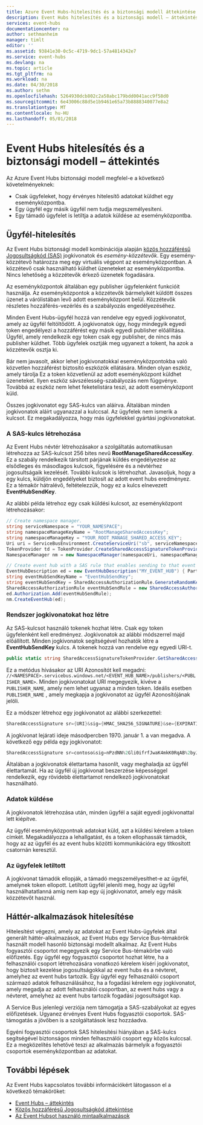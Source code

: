 ```yaml
---
title: Azure Event Hubs-hitelesítés és a biztonsági modell áttekintése |} Microsoft Docs
description: Event Hubs hitelesítés és a biztonsági modell – áttekintés.
services: event-hubs
documentationcenter: na
author: sethmanheim
manager: timlt
editor: ''
ms.assetid: 93841e30-0c5c-4719-9dc1-57a4814342e7
ms.service: event-hubs
ms.devlang: na
ms.topic: article
ms.tgt_pltfrm: na
ms.workload: na
ms.date: 04/30/2018
ms.author: sethm
ms.openlocfilehash: 5264930dcb802c2a58abc179bdd0041acc9f58d0
ms.sourcegitcommit: 6e43006c88d5e1b9461e65a73b8888340077e8a2
ms.translationtype: MT
ms.contentlocale: hu-HU
ms.lasthandoff: 05/01/2018
---
```

# <a name="event-hubs-authentication-and-security-model-overview"></a>Event Hubs hitelesítés és a biztonsági modell – áttekintés

Az Azure Event Hubs biztonsági modell megfelel-e a következő követelményeknek:

* Csak ügyfeleket, hogy érvényes hitelesítő adatokat küldhet egy eseményközpontba.
* Egy ügyfél egy másik ügyfél nem tudja megszemélyesíteni.
* Egy támadó ügyfelet is letiltja a adatok küldése az eseményközpontba.

## <a name="client-authentication"></a>Ügyfél-hitelesítés

Az Event Hubs biztonsági modell kombinációja alapján [közös hozzáférésű Jogosultságkód (SAS)](../service-bus-messaging/service-bus-sas.md) jogkivonatok és *esemény-közzétevők*. Egy esemény-közzétevő határozza meg egy virtuális végpont az eseményközpontban. A közzétevő csak használható küldhet üzeneteket az eseményközpontba. Nincs lehetőség a közzétevők érkező üzenetek fogadására.

Az eseményközpontok általában egy publisher ügyfelenként funkcióit használja. Az eseményközpontok a közzétevők bármelyikét küldött összes üzenet a várólistában levő adott eseményközpont belül. Közzétevők részletes hozzáférés-vezérlés és a szabályozás engedélyezéséhez.

Minden Event Hubs-ügyfél hozzá van rendelve egy egyedi jogkivonatot, amely az ügyfél feltöltődött. A jogkivonatok úgy, hogy mindegyik egyedi token engedélyezi a hozzáférést egy másik egyedi publisher előállítása. Ügyfél, amely rendelkezik egy token csak egy publisher, de nincs más publisher küldhet. Több ügyfelek osztják meg ugyanezt a tokent, ha azok a közzétevők osztja ki.

Bár nem javasolt, akkor lehet jogkivonatokkal eseményközpontokba való közvetlen hozzáférést biztosító eszközök ellátására. Minden olyan eszköz, amely tárolja Ez a token közvetlenül az adott eseményközpont küldhet üzeneteket. Ilyen eszköz sávszélesség-szabályozás nem függvénye. Továbbá az eszköz nem lehet feketelistára teszi, az adott eseményközpont küld.

Összes jogkivonatot egy SAS-kulcs van aláírva. Általában minden jogkivonatok aláírt ugyanazzal a kulccsal. Az ügyfelek nem ismerik a kulcsot. Ez megakadályozza, hogy más ügyfelekkel gyártási jogkivonatokat.

### <a name="create-the-sas-key"></a>A SAS-kulcs létrehozása

Az Event Hubs névtér létrehozásakor a szolgáltatás automatikusan létrehozza az SAS-kulcsot 256 bites nevű **RootManageSharedAccessKey**. Ez a szabály rendelkezik társított párjának küldés engedélyezése az elsődleges és másodlagos kulcsok, figyelésére és a névtérhez jogosultságaik kezelését. További kulcsok is létrehozhat. Javasoljuk, hogy a egy kulcs, küldjön engedélyeket biztosít az adott event hubs eredményez. Ez a témakör hátralévő, feltételezzük, hogy ez a kulcs elnevezett **EventHubSendKey**.

Az alábbi példa létrehoz egy csak küldési kulcsot, az eseményközpont létrehozásakor:

```csharp
// Create namespace manager.
string serviceNamespace = "YOUR_NAMESPACE";
string namespaceManageKeyName = "RootManageSharedAccessKey";
string namespaceManageKey = "YOUR_ROOT_MANAGE_SHARED_ACCESS_KEY";
Uri uri = ServiceBusEnvironment.CreateServiceUri("sb", serviceNamespace, string.Empty);
TokenProvider td = TokenProvider.CreateSharedAccessSignatureTokenProvider(namespaceManageKeyName, namespaceManageKey);
NamespaceManager nm = new NamespaceManager(namespaceUri, namespaceManageTokenProvider);

// Create event hub with a SAS rule that enables sending to that event hub
EventHubDescription ed = new EventHubDescription("MY_EVENT_HUB") { PartitionCount = 32 };
string eventHubSendKeyName = "EventHubSendKey";
string eventHubSendKey = SharedAccessAuthorizationRule.GenerateRandomKey();
SharedAccessAuthorizationRule eventHubSendRule = new SharedAccessAuthorizationRule(eventHubSendKeyName, eventHubSendKey, new[] { AccessRights.Send });
ed.Authorization.Add(eventHubSendRule); 
nm.CreateEventHub(ed);
```

### <a name="generate-tokens"></a>Rendszer jogkivonatokat hoz létre

Az SAS-kulcsot használó tokenek hozhat létre. Csak egy token ügyfelenként kell eredményez. Jogkivonatok az alábbi módszerrel majd előállított. Minden jogkivonatok segítségével hozhatók létre a **EventHubSendKey** kulcs. A tokenek hozzá van rendelve egy egyedi URI-t.

```csharp
public static string SharedAccessSignatureTokenProvider.GetSharedAccessSignature(string keyName, string sharedAccessKey, string resource, TimeSpan tokenTimeToLive)
```

Ez a metódus hívásakor az URI Azonosítót kell megadni: `//<NAMESPACE>.servicebus.windows.net/<EVENT_HUB_NAME>/publishers/<PUBLISHER_NAME>`. Minden jogkivonatokat URI megegyezik, kivéve a `PUBLISHER_NAME`, amely nem lehet ugyanaz a minden token. Ideális esetben `PUBLISHER_NAME` , amely megkapja a jogkivonatot az ügyfél Azonosítójának jelöli.

Ez a módszer létrehoz egy jogkivonatot az alábbi szerkezettel:

```csharp
SharedAccessSignature sr={URI}&sig={HMAC_SHA256_SIGNATURE}&se={EXPIRATION_TIME}&skn={KEY_NAME}
```

A jogkivonat lejárati ideje másodpercben 1970. január 1. a van megadva. A következő egy példa egy jogkivonatot:

```csharp
SharedAccessSignature sr=contoso&sig=nPzdNN%2Gli0ifrfJwaK4mkK0RqAB%2byJUlt%2bGFmBHG77A%3d&se=1403130337&skn=RootManageSharedAccessKey
```

Általában a jogkivonatok élettartama hasonlít, vagy meghaladja az ügyfél élettartamát. Ha az ügyfél új jogkivonat beszerzése képességgel rendelkezik, egy rövidebb élettartamot rendelkező jogkivonatokat használható.

### <a name="sending-data"></a>Adatok küldése

A jogkivonatok létrehozása után, minden ügyfél a saját egyedi jogkivonattal lett kiépítve.

Az ügyfél eseményközpontnak adatokat küld, azt a küldési kérelem a token címkét. Megakadályozza a lehallgatást, és a token ellophassák támadók, hogy az az ügyfél és az event hubs közötti kommunikációra egy titkosított csatornán keresztül.

### <a name="blacklisting-clients"></a>Az ügyfelek letiltott

A jogkivonat támadók ellopják, a támadó megszemélyesíthet-e az ügyfél, amelynek token ellopott. Letiltott ügyfél jeleníti meg, hogy az ügyfél használhatatlanná amíg nem kap egy új jogkivonatot, amely egy másik közzétevőt használ.

## <a name="authentication-of-back-end-applications"></a>Háttér-alkalmazások hitelesítése

Hitelesítést végezni, amely az adatokat az Event Hubs-ügyfelek által generált háttér-alkalmazások, az Event Hubs egy Service Bus-témakörök használt modell hasonló biztonsági modellt alkalmaz. Az Event Hubs fogyasztói csoportot megegyezik egy Service Bus-témakörbe való előfizetés. Egy ügyfél egy fogyasztói csoportot hozhat létre, ha a felhasználói csoport létrehozására vonatkozó kérelem kíséri jogkivonatot, hogy biztosít kezelése jogosultságokkal az event hubs és a névteret, amelyhez az event hubs tartozik. Egy ügyfél egy felhasználói csoport származó adatok felhasználásához, ha a fogadási kérelem egy jogkivonatot, amely megadja az adott felhasználói csoportban, az event hubs vagy a névteret, amelyhez az event hubs tartozik fogadási jogosultságot kap.

A Service Bus jelenlegi verziója nem támogatja a SAS-szabályokat az egyes előfizetések. Ugyanez érvényes Event Hubs fogyasztói csoportok. SAS-támogatás a jövőben is a szolgáltatások lesz hozzáadva.

Egyéni fogyasztói csoportok SAS hitelesítési hiányában a SAS-kulcs segítségével biztonságos minden felhasználói csoport egy közös kulccsal. Ez a megközelítés lehetővé teszi az alkalmazás bármelyik a fogyasztói csoportok eseményközpontban az adatokat.

## <a name="next-steps"></a>További lépések

Az Event Hubs kapcsolatos további információkért látogasson el a következő témaköröket:

* [Event Hubs – áttekintés]
* [Közös hozzáférésű Jogosultságkód áttekintése]
* [Az Event Hubsot használó mintaalkalmazások]

[Event Hubs – áttekintés]: event-hubs-what-is-event-hubs.md
[Az Event Hubsot használó mintaalkalmazások]: https://github.com/Azure/azure-event-hubs/tree/master/samples
[Közös hozzáférésű Jogosultságkód áttekintése]: ../service-bus-messaging/service-bus-sas.md

